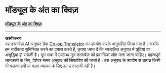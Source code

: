 <!--
CO_OP_TRANSLATOR_METADATA:
{
  "original_hash": "dd2c17fd379a3e8af6b04b4fd54107a5",
  "translation_date": "2025-09-03T18:21:00+00:00",
  "source_file": "2.4 End of module quiz.md",
  "language_code": "hi"
}
-->
# मॉड्यूल के अंत का क्विज़
[**मॉड्यूल के अंत का क्विज़**](https://forms.office.com/r/9jSTuNmrRX)

---

**अस्वीकरण**:  
यह दस्तावेज़ AI अनुवाद सेवा [Co-op Translator](https://github.com/Azure/co-op-translator) का उपयोग करके अनुवादित किया गया है। जबकि हम सटीकता सुनिश्चित करने का प्रयास करते हैं, कृपया ध्यान दें कि स्वचालित अनुवाद में त्रुटियां या अशुद्धियां हो सकती हैं। मूल भाषा में उपलब्ध मूल दस्तावेज़ को प्रामाणिक स्रोत माना जाना चाहिए। महत्वपूर्ण जानकारी के लिए, पेशेवर मानव अनुवाद की सिफारिश की जाती है। इस अनुवाद के उपयोग से उत्पन्न किसी भी गलतफहमी या गलत व्याख्या के लिए हम उत्तरदायी नहीं हैं।